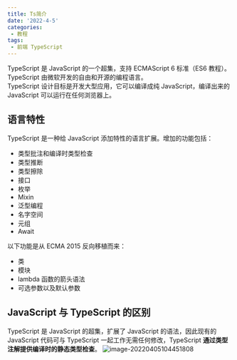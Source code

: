 ```yaml
---
title: Ts简介
date: '2022-4-5'
categories:
 - 教程
tags:
 - 前端 TypeScript
---
```


TypeScript 是 JavaScript 的一个超集，支持 ECMAScript 6 标准（ES6 教程）。<br>
TypeScript 由微软开发的自由和开源的编程语言。<br>
TypeScript 设计目标是开发大型应用，它可以编译成纯 JavaScript，编译出来的 JavaScript 可以运行在任何浏览器上。<br>

## 语言特性
TypeScript 是一种给 JavaScript 添加特性的语言扩展。增加的功能包括：
- 类型批注和编译时类型检查
- 类型推断
- 类型擦除
- 接口
- 枚举
- Mixin
- 泛型编程
- 名字空间
- 元组
- Await

以下功能是从 ECMA 2015 反向移植而来：
- 类
- 模块
- lambda 函数的箭头语法
- 可选参数以及默认参数

## JavaScript 与 TypeScript 的区别
TypeScript 是 JavaScript 的超集，扩展了 JavaScript 的语法，因此现有的 JavaScript 代码可与 TypeScript 一起工作无需任何修改，TypeScript **通过类型注解提供编译时的静态类型检查**。
![image-20220405104451808](https://workdomain.cloud/picgo/image-20220405104451808.png)
